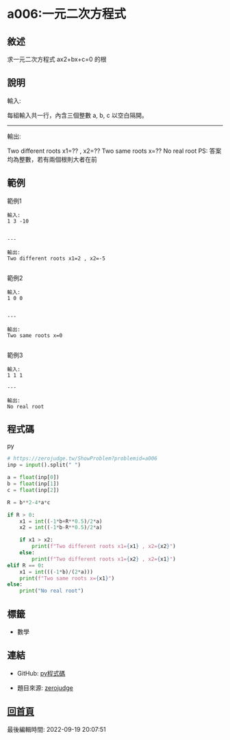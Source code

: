 # a006:一元二次方程式

## 敘述

求一元二次方程式 ax2+bx+c=0 的根


## 說明

輸入:

每組輸入共一行，內含三個整數 a, b, c 以空白隔開。

---

輸出:

Two different roots x1=?? , x2=??
Two same roots x=??
No real root
PS: 答案均為整數，若有兩個根則大者在前

## 範例
範例1

```
輸入:
1 3 -10

---

輸出:
Two different roots x1=2 , x2=-5

```
範例2

```
輸入:
1 0 0

---

輸出:
Two same roots x=0

```
範例3

```
輸入:
1 1 1

---

輸出:
No real root

```

## 程式碼
py

```py
﻿# https://zerojudge.tw/ShowProblem?problemid=a006
inp = input().split(" ")

a = float(inp[0])
b = float(inp[1])
c = float(inp[2])

R = b**2-4*a*c

if R > 0:
    x1 = int((-1*b+R**0.5)/2*a)
    x2 = int((-1*b-R**0.5)/2*a)

    if x1 > x2:
        print(f"Two different roots x1={x1} , x2={x2}")
    else:
        print(f"Two different roots x1={x2} , x2={x1}")
elif R == 0:
    x1 = int(((-1*b)/(2*a)))
    print(f"Two same roots x={x1}")
else:
    print("No real root")

```

## 標籤
- 數學


## 連結
- GitHub: [py程式碼](https://github.com/henryleecode23/solve_record/blob/main/zerojudge/a006/main.py)


- 題目來源: [zerojudge](https://zerojudge.tw/ShowProblem?problemid=a006)

## [回首頁](https://henryleecode23.github.io/solve_record/)


最後編輯時間: 2022-09-19 20:07:51